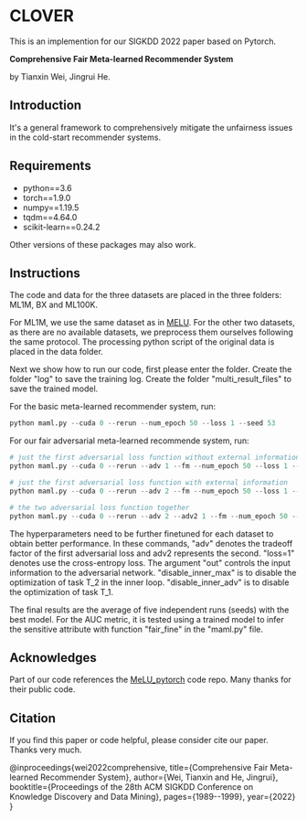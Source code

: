 # CLOVER
This is an implemention for our SIGKDD 2022 paper based on Pytorch.

**Comprehensive Fair Meta-learned Recommender System**

by Tianxin Wei, Jingrui He.

## Introduction

It's a general framework to comprehensively mitigate the unfairness issues in the cold-start recommender systems. 

## Requirements

- python==3.6
- torch==1.9.0
- numpy==1.19.5
- tqdm==4.64.0
- scikit-learn==0.24.2

Other versions of these packages may also work.

## Instructions

The code and data for the three datasets are placed in the three folders: ML1M, BX and ML100K.

For ML1M, we use the same dataset as in [MELU](https://github.com/hoyeoplee/MeLU). For the other two datasets, as there are no available datasets, we preprocess them ourselves following the same protocol. The processing python script of the original data is placed in the data folder.

Next we show how to run our code, first please enter the folder. Create the folder "log" to save the training log. Create the folder "multi_result_files" to save the trained model.

For the basic meta-learned recommender system, run:
```python
python maml.py --cuda 0 --rerun --num_epoch 50 --loss 1 --seed 53
```

For our fair adversarial meta-learned recommende system, run:

```python
# just the first adversarial loss function without external information
python maml.py --cuda 0 --rerun --adv 1 --fm --num_epoch 50 --loss 1 --out 0 --outer 0 --inner_fc 0 --seed 53 --disable_inner_max

# just the first adversarial loss function with external information
python maml.py --cuda 0 --rerun --adv 2 --fm --num_epoch 50 --loss 1 --out 5 --outer 0 --inner_fc 0 --seed 53 --disable_inner_max

# the two adversarial loss function together
python maml.py --cuda 0 --rerun --adv 2 --adv2 1 --fm --num_epoch 50 --loss 1 --out 5 --out2 2 --outer 0 --inner_fc 0 --seed 53 --disable_inner_max --normalize --item_adv
```

The hyperparameters need to be further finetuned for each dataset to obtain better performance. In these commands, "adv" denotes the tradeoff factor of the first adversarial loss and adv2 represents the second. "loss=1" denotes use the cross-entropy loss. The argument "out" controls the input information to the adversarial network. "disable_inner_max" is to disable the optimization of task T_2 in the inner loop. "disable_inner_adv" is to disable the optimization of task T_1.

The final results are the average of five independent runs (seeds) with the best model. For the AUC metric, it is tested using a trained model to infer the sensitive attribute with function "fair_fine" in the "maml.py" file.

## Acknowledges

Part of our code references the [MeLU_pytorch](https://github.com/waterhorse1/MELU_pytorch) code repo. Many thanks for their public code.

## Citation
If you find this paper or code helpful, please consider cite our paper. Thanks very much.

@inproceedings{wei2022comprehensive,
  title={Comprehensive Fair Meta-learned Recommender System},
  author={Wei, Tianxin and He, Jingrui},
  booktitle={Proceedings of the 28th ACM SIGKDD Conference on Knowledge Discovery and Data Mining},
  pages={1989--1999},
  year={2022}
}
